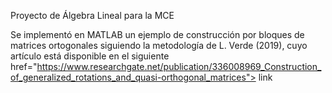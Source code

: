 Proyecto de Álgebra Lineal para la MCE

Se implementó en MATLAB un ejemplo de construcción por bloques de matrices ortogonales siguiendo la metodología de L. Verde (2019), cuyo artículo está disponible en el siguiente href="https://www.researchgate.net/publication/336008969_Construction_of_generalized_rotations_and_quasi-orthogonal_matrices"> link </a>
